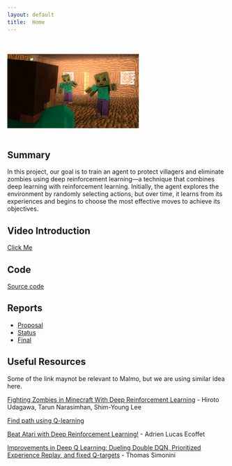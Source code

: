 ```yaml
---
layout: default
title:  Home
---
```

<br><br>
<img src="image/img.jpg" width="60%">
<br><br>
## Summary

In this project, our goal is to train an agent to protect villagers and eliminate zombies using deep reinforcement learning—a technique that combines deep learning with reinforcement learning. Initially, the agent explores the environment by randomly selecting actions, but over time, it learns from its experiences and begins to choose the most effective moves to achieve its objectives.

## Video Introduction

[Click Me](https://youtu.be/r0cGpFkzpt0)


## Code
[Source code](https://github.com/jiacheh4/Sirius-3)


## Reports

- [Proposal](https://jiacheh4.github.io/Sirius-3/proposal.html)
- [Status](https://jiacheh4.github.io/Sirius-3/status.html)
- [Final](https://jiacheh4.github.io/Sirius-3/final.html)

## Useful Resources

Some of the link maynot be relevant to Malmo, but we are using similar idea here.

[Fighting Zombies in Minecraft With Deep Reinforcement Learning](http://cs229.stanford.edu/proj2016/report/UdagawaLeeNarasimhan-FightingZombiesInMinecraftWithDeepReinforcementLearning-report.pdf) - Hiroto Udagawa, Tarun Narasimhan, Shim-Young Lee

[Find path using Q-learning](https://www.youtube.com/watch?v=9XRL6d-yxp4)

[Beat Atari with Deep Reinforcement Learning!](https://becominghuman.ai/lets-build-an-atari-ai-part-1-dqn-df57e8ff3b26) - Adrien Lucas Ecoffet

[Improvements in Deep Q Learning: Dueling Double DQN, Prioritized Experience Replay, and fixed Q-targets](https://medium.freecodecamp.org/improvements-in-deep-q-learning-dueling-double-dqn-prioritized-experience-replay-and-fixed-58b130cc5682) - Thomas Simonini
